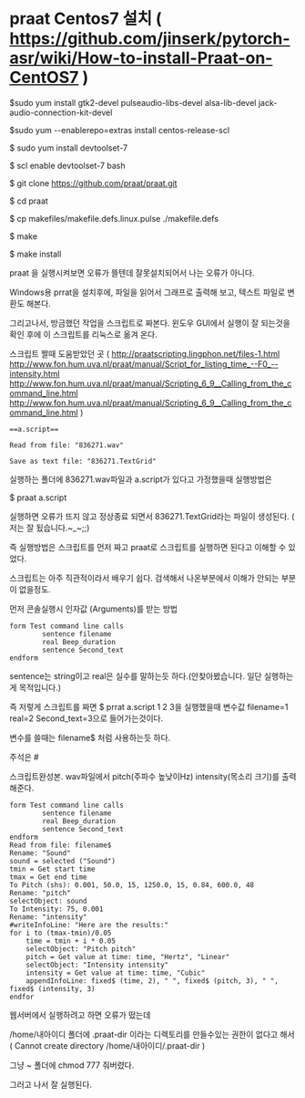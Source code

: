 # praat Centos7 설치 ( https://github.com/jinserk/pytorch-asr/wiki/How-to-install-Praat-on-CentOS7 )

$sudo yum install gtk2-devel pulseaudio-libs-devel alsa-lib-devel jack-audio-connection-kit-devel

$sudo yum --enablerepo=extras install centos-release-scl

$ sudo yum install devtoolset-7

$ scl enable devtoolset-7 bash

$ git clone https://github.com/praat/praat.git

$ cd praat

$ cp makefiles/makefile.defs.linux.pulse ./makefile.defs

$ make

$ make install


praat 을 실행시켜보면 오류가 뜰텐데 잘못설치되어서 나는 오류가 아니다.

Windows용 prrat을 설치후에, 파일을 읽어서 그래프로 출력해 보고, 텍스트 파일로 변환도 해본다.

그리고나서, 방금했던 작업을 스크립트로 짜본다. 윈도우  GUI에서 실행이 잘 되는것을 확인 후에 이 스크립트를 리눅스로 옮겨 온다.

스크립트 짤때 도움받았던 곳
( 
  http://praatscripting.lingphon.net/files-1.html 
  http://www.fon.hum.uva.nl/praat/manual/Script_for_listing_time_--F0_--intensity.html
  http://www.fon.hum.uva.nl/praat/manual/Scripting_6_9__Calling_from_the_command_line.html 
  http://www.fon.hum.uva.nl/praat/manual/Scripting_6_9__Calling_from_the_command_line.html
) 

```
==a.script==

Read from file: "836271.wav"

Save as text file: "836271.TextGrid"
```

실행하는 폴더에 836271.wav파일과 a.script가 있다고 가정했을때 실행방법은

$ praat a.script

실행하면 오류가 뜨지 않고 정상종료 되면서 836271.TextGrid라는 파일이 생성된다. ( 저는 잘 됬습니다.~_~;;)

즉 실행방법은 스크립트를 먼저 짜고 praat로 스크립트를 실행하면 된다고 이해할 수 있었다.

스크립트는 아주 직관적이라서 배우기 쉽다. 검색해서 나온부분에서 이해가 안되는 부분이 없을정도.

먼저 콘솔실행시 인자값 (Arguments)를 받는 방법
```
form Test command line calls
        sentence filename
        real Beep_duration
        sentence Second_text
endform
```
sentence는 string이고 real은 실수를 말하는듯 하다.(안찾아봤습니다. 일단 실행하는게 목적입니다.)

즉 저렇게 스크립트를 짜면 $ prrat a.script 1 2 3을 실행했을때 변수값  filename=1 real=2 Second_text=3으로 들어가는것이다.

변수를 쓸때는 filename$ 처럼 사용하는듯 하다.

주석은 #



스크립트완성본. wav파일에서 pitch(주파수 높낮이Hz) intensity(목소리 크기)를 출력해준다.
```
form Test command line calls
        sentence filename
        real Beep_duration
        sentence Second_text
endform
Read from file: filename$
Rename: "Sound"
sound = selected ("Sound")
tmin = Get start time
tmax = Get end time
To Pitch (shs): 0.001, 50.0, 15, 1250.0, 15, 0.84, 600.0, 48
Rename: "pitch"
selectObject: sound
To Intensity: 75, 0.001
Rename: "intensity"
#writeInfoLine: "Here are the results:"
for i to (tmax-tmin)/0.05
    time = tmin + i * 0.05
    selectObject: "Pitch pitch"
    pitch = Get value at time: time, "Hertz", "Linear"
    selectObject: "Intensity intensity"
    intensity = Get value at time: time, "Cubic"
    appendInfoLine: fixed$ (time, 2), " ", fixed$ (pitch, 3), " ", fixed$ (intensity, 3)
endfor
```
웹서버에서 실행하려고 하면 오류가 떴는데

/home/내아이디 폴더에 .praat-dir 이라는 디렉토리를 만들수있는 권한이 없다고 해서 ( Cannot create directory /home/내아이디/.praat-dir )

그냥 ~ 폴더에 chmod  777 줘버렸다.

그러고 나서 잘 실행된다.


